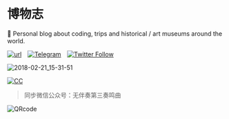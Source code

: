 # 博物志

🥃 Personal blog about coding, trips and historical / art museums around the world.

[![url](https://img.shields.io/badge/URL-shuwuai.cc-ff69b4.svg?style=flat-square)](http://shuwuai.cc)&emsp;[![Telegram](https://img.shields.io/badge/Add-Telegram-green.svg?style=flat-square&logo=telegram)](https://telegram.me/shuwuai)&emsp;[![Twitter Follow](https://img.shields.io/twitter/follow/espadrine.svg?style=social&label=Follow&logo=twitter)](https://twitter.com/shuwuai)


![2018-02-21_15-31-51](http://oxgw3nd2b.bkt.clouddn.com/2018-02-21_15-31-51.png)

[![CC](https://img.shields.io/badge/License-CC%20BY--NC--SA%204.0-lightgrey.svg?style=flat-square)](https://creativecommons.org/licenses/by-nc-sa/4.0/)
> 同步微信公众号：无伴奏第三奏鸣曲

![QRcode](http://oxgw3nd2b.bkt.clouddn.com/qrcode_for_gh_b004321b6297_258.jpg)

